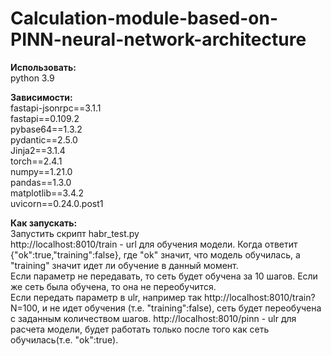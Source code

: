 # Calculation-module-based-on-PINN-neural-network-architecture

<b>Использовать:</b><br />
python 3.9<br />

<b>Зависимости:</b><br />
fastapi-jsonrpc==3.1.1<br />
fastapi==0.109.2<br />
pybase64==1.3.2<br />
pydantic==2.5.0<br />
Jinja2==3.1.4<br />
torch==2.4.1<br />
numpy==1.21.0<br />
pandas==1.3.0<br />
matplotlib==3.4.2<br />
uvicorn==0.24.0.post1<br />

<b>Как запускать:</b><br />
Запустить скрипт habr_test.py<br />
http://localhost:8010/train - url для обучения модели. Когда ответит {"ok":true,"training":false}, где "ok" значит, что модель обучилась, а "training" значит идет ли обучение в данный момент.<br />
Если параметр не передавать, то сеть будет обучена за 10 шагов. Если же сеть была обучена, то она не переобучится.<br />
Eсли передать параметр в ulr, например так http://localhost:8010/train?N=100, и не идет обучения (т.е. "training":false), сеть будет переобучена с заданным количеством шагов.
http://localhost:8010/pinn - ulr для расчета модели, будет работать только после того как сеть обучилась(т.е. "ok":true).<br />